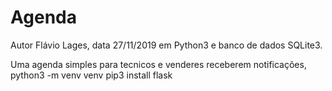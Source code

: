# Agenda

Autor Flávio Lages,
data 27/11/2019 em Python3 e banco de dados SQLite3.


Uma agenda simples para tecnicos e venderes receberem notificações,
python3 -m venv venv
pip3 install flask
